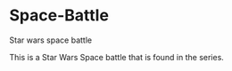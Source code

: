 # Space-Battle
Star wars space battle

This is a Star Wars Space battle that is found in the series.

